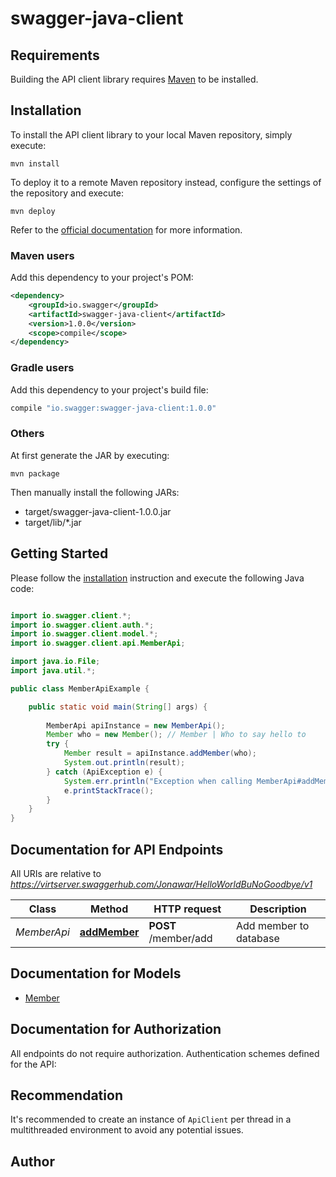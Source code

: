 # swagger-java-client

## Requirements

Building the API client library requires [Maven](https://maven.apache.org/) to be installed.

## Installation

To install the API client library to your local Maven repository, simply execute:

```shell
mvn install
```

To deploy it to a remote Maven repository instead, configure the settings of the repository and execute:

```shell
mvn deploy
```

Refer to the [official documentation](https://maven.apache.org/plugins/maven-deploy-plugin/usage.html) for more information.

### Maven users

Add this dependency to your project's POM:

```xml
<dependency>
    <groupId>io.swagger</groupId>
    <artifactId>swagger-java-client</artifactId>
    <version>1.0.0</version>
    <scope>compile</scope>
</dependency>
```

### Gradle users

Add this dependency to your project's build file:

```groovy
compile "io.swagger:swagger-java-client:1.0.0"
```

### Others

At first generate the JAR by executing:

    mvn package

Then manually install the following JARs:

* target/swagger-java-client-1.0.0.jar
* target/lib/*.jar

## Getting Started

Please follow the [installation](#installation) instruction and execute the following Java code:

```java

import io.swagger.client.*;
import io.swagger.client.auth.*;
import io.swagger.client.model.*;
import io.swagger.client.api.MemberApi;

import java.io.File;
import java.util.*;

public class MemberApiExample {

    public static void main(String[] args) {
        
        MemberApi apiInstance = new MemberApi();
        Member who = new Member(); // Member | Who to say hello to
        try {
            Member result = apiInstance.addMember(who);
            System.out.println(result);
        } catch (ApiException e) {
            System.err.println("Exception when calling MemberApi#addMember");
            e.printStackTrace();
        }
    }
}

```

## Documentation for API Endpoints

All URIs are relative to *https://virtserver.swaggerhub.com/Jonawar/HelloWorldBuNoGoodbye/v1*

Class | Method | HTTP request | Description
------------ | ------------- | ------------- | -------------
*MemberApi* | [**addMember**](docs/MemberApi.md#addMember) | **POST** /member/add | Add member to database


## Documentation for Models

 - [Member](docs/Member.md)


## Documentation for Authorization

All endpoints do not require authorization.
Authentication schemes defined for the API:

## Recommendation

It's recommended to create an instance of `ApiClient` per thread in a multithreaded environment to avoid any potential issues.

## Author



